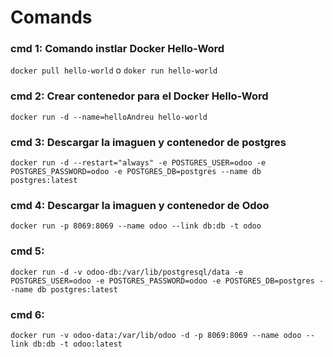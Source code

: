 # Comands
### cmd 1: Comando instlar Docker Hello-Word
`docker pull hello-world` o  `doker run hello-world`
### cmd 2: Crear contenedor para el Docker Hello-Word
`docker run -d --name=helloAndreu hello-world`
### cmd 3: Descargar la imaguen y contenedor de postgres
`docker run -d --restart="always" -e POSTGRES_USER=odoo -e POSTGRES_PASSWORD=odoo -e POSTGRES_DB=postgres --name db postgres:latest`
### cmd 4: Descargar la imaguen y contenedor de Odoo
`docker run -p 8069:8069 --name odoo --link db:db -t odoo`
### cmd 5: 
`docker run -d -v odoo-db:/var/lib/postgresql/data -e POSTGRES_USER=odoo -e POSTGRES_PASSWORD=odoo -e POSTGRES_DB=postgres --name db postgres:latest`
### cmd 6: 
`docker run -v odoo-data:/var/lib/odoo -d -p 8069:8069 --name odoo --link db:db -t odoo:latest`